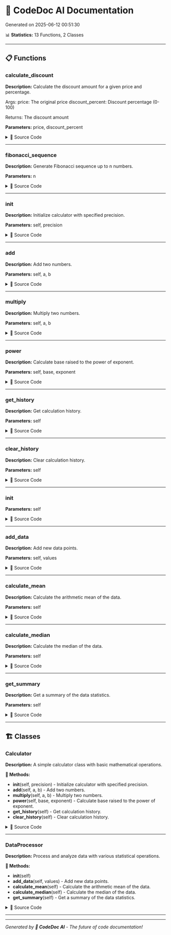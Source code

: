 # 🚀 CodeDoc AI Documentation

Generated on 2025-06-12 00:51:30

📊 **Statistics:** 13 Functions, 2 Classes

---

## 📋 Functions

### calculate_discount

**Description:** Calculate the discount amount for a given price and percentage.

Args:
    price: The original price
    discount_percent: Discount percentage (0-100)
    
Returns:
    The discount amount

**Parameters:** price, discount_percent

<details>
<summary>📄 Source Code</summary>

```python


def calculate_discount(price: float, discount_percent: float) -> float:
    'Calculate the discount amount for a given price and percentage.\n    \n    Args:\n        price: The original price\n        discount_percent: Discount percentage (0-100)\n        \n    Returns:\n        The discount amount\n    '
    if ((discount_percent < 0) or (discount_percent > 100)):
        raise ValueError('Discount percentage must be between 0 and 100')
    return (price * (discount_percent / 100))

```

</details>

---

### fibonacci_sequence

**Description:** Generate Fibonacci sequence up to n numbers.

**Parameters:** n

<details>
<summary>📄 Source Code</summary>

```python


def fibonacci_sequence(n: int) -> List[int]:
    'Generate Fibonacci sequence up to n numbers.'
    if (n <= 0):
        return []
    elif (n == 1):
        return [0]
    elif (n == 2):
        return [0, 1]
    fib = [0, 1]
    for i in range(2, n):
        fib.append((fib[(i - 1)] + fib[(i - 2)]))
    return fib

```

</details>

---

### __init__

**Description:** Initialize calculator with specified precision.

**Parameters:** self, precision

<details>
<summary>📄 Source Code</summary>

```python


def __init__(self, precision: int=2):
    'Initialize calculator with specified precision.'
    self.precision = precision
    self.history = []

```

</details>

---

### add

**Description:** Add two numbers.

**Parameters:** self, a, b

<details>
<summary>📄 Source Code</summary>

```python


def add(self, a: float, b: float) -> float:
    'Add two numbers.'
    result = round((a + b), self.precision)
    self.history.append(f'{a} + {b} = {result}')
    return result

```

</details>

---

### multiply

**Description:** Multiply two numbers.

**Parameters:** self, a, b

<details>
<summary>📄 Source Code</summary>

```python


def multiply(self, a: float, b: float) -> float:
    'Multiply two numbers.'
    result = round((a * b), self.precision)
    self.history.append(f'{a} × {b} = {result}')
    return result

```

</details>

---

### power

**Description:** Calculate base raised to the power of exponent.

**Parameters:** self, base, exponent

<details>
<summary>📄 Source Code</summary>

```python


def power(self, base: float, exponent: float) -> float:
    'Calculate base raised to the power of exponent.'
    result = round(math.pow(base, exponent), self.precision)
    self.history.append(f'{base}^{exponent} = {result}')
    return result

```

</details>

---

### get_history

**Description:** Get calculation history.

**Parameters:** self

<details>
<summary>📄 Source Code</summary>

```python


def get_history(self) -> List[str]:
    'Get calculation history.'
    return self.history.copy()

```

</details>

---

### clear_history

**Description:** Clear calculation history.

**Parameters:** self

<details>
<summary>📄 Source Code</summary>

```python


def clear_history(self) -> None:
    'Clear calculation history.'
    self.history.clear()

```

</details>

---

### __init__

**Parameters:** self

<details>
<summary>📄 Source Code</summary>

```python


def __init__(self):
    self.data = []

```

</details>

---

### add_data

**Description:** Add new data points.

**Parameters:** self, values

<details>
<summary>📄 Source Code</summary>

```python


def add_data(self, values: List[float]) -> None:
    'Add new data points.'
    self.data.extend(values)

```

</details>

---

### calculate_mean

**Description:** Calculate the arithmetic mean of the data.

**Parameters:** self

<details>
<summary>📄 Source Code</summary>

```python


def calculate_mean(self) -> Optional[float]:
    'Calculate the arithmetic mean of the data.'
    if (not self.data):
        return None
    return (sum(self.data) / len(self.data))

```

</details>

---

### calculate_median

**Description:** Calculate the median of the data.

**Parameters:** self

<details>
<summary>📄 Source Code</summary>

```python


def calculate_median(self) -> Optional[float]:
    'Calculate the median of the data.'
    if (not self.data):
        return None
    sorted_data = sorted(self.data)
    n = len(sorted_data)
    if ((n % 2) == 0):
        return ((sorted_data[((n // 2) - 1)] + sorted_data[(n // 2)]) / 2)
    else:
        return sorted_data[(n // 2)]

```

</details>

---

### get_summary

**Description:** Get a summary of the data statistics.

**Parameters:** self

<details>
<summary>📄 Source Code</summary>

```python


def get_summary(self) -> dict:
    'Get a summary of the data statistics.'
    if (not self.data):
        return {'error': 'No data available'}
    return {'count': len(self.data), 'mean': self.calculate_mean(), 'median': self.calculate_median(), 'min': min(self.data), 'max': max(self.data), 'range': (max(self.data) - min(self.data))}

```

</details>

---

## 🏗️ Classes

### Calculator

**Description:** A simple calculator class with basic mathematical operations.

**🔧 Methods:**
- **__init__**(self, precision) - Initialize calculator with specified precision.
- **add**(self, a, b) - Add two numbers.
- **multiply**(self, a, b) - Multiply two numbers.
- **power**(self, base, exponent) - Calculate base raised to the power of exponent.
- **get_history**(self) - Get calculation history.
- **clear_history**(self) - Clear calculation history.

<details>
<summary>📄 Source Code</summary>

```python


class Calculator():
    'A simple calculator class with basic mathematical operations.'

    def __init__(self, precision: int=2):
        'Initialize calculator with specified precision.'
        self.precision = precision
        self.history = []

    def add(self, a: float, b: float) -> float:
        'Add two numbers.'
        result = round((a + b), self.precision)
        self.history.append(f'{a} + {b} = {result}')
        return result

    def multiply(self, a: float, b: float) -> float:
        'Multiply two numbers.'
        result = round((a * b), self.precision)
        self.history.append(f'{a} × {b} = {result}')
        return result

    def power(self, base: float, exponent: float) -> float:
        'Calculate base raised to the power of exponent.'
        result = round(math.pow(base, exponent), self.precision)
        self.history.append(f'{base}^{exponent} = {result}')
        return result

    def get_history(self) -> List[str]:
        'Get calculation history.'
        return self.history.copy()

    def clear_history(self) -> None:
        'Clear calculation history.'
        self.history.clear()

```

</details>

---

### DataProcessor

**Description:** Process and analyze data with various statistical operations.

**🔧 Methods:**
- **__init__**(self)
- **add_data**(self, values) - Add new data points.
- **calculate_mean**(self) - Calculate the arithmetic mean of the data.
- **calculate_median**(self) - Calculate the median of the data.
- **get_summary**(self) - Get a summary of the data statistics.

<details>
<summary>📄 Source Code</summary>

```python


class DataProcessor():
    'Process and analyze data with various statistical operations.'

    def __init__(self):
        self.data = []

    def add_data(self, values: List[float]) -> None:
        'Add new data points.'
        self.data.extend(values)

    def calculate_mean(self) -> Optional[float]:
        'Calculate the arithmetic mean of the data.'
        if (not self.data):
            return None
        return (sum(self.data) / len(self.data))

    def calculate_median(self) -> Optional[float]:
        'Calculate the median of the data.'
        if (not self.data):
            return None
        sorted_data = sorted(self.data)
        n = len(sorted_data)
        if ((n % 2) == 0):
            return ((sorted_data[((n // 2) - 1)] + sorted_data[(n // 2)]) / 2)
        else:
            return sorted_data[(n // 2)]

    def get_summary(self) -> dict:
        'Get a summary of the data statistics.'
        if (not self.data):
            return {'error': 'No data available'}
        return {'count': len(self.data), 'mean': self.calculate_mean(), 'median': self.calculate_median(), 'min': min(self.data), 'max': max(self.data), 'range': (max(self.data) - min(self.data))}

```

</details>

---


---
*Generated by **🚀 CodeDoc AI** - The future of code documentation!*
